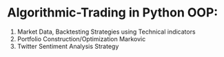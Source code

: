 # Algorithmic-Trading in Python OOP:

1) Market Data, Backtesting Strategies using Technical indicators
2) Portfolio Construction/Optimization Markovic
3) Twitter Sentiment Analysis Strategy
